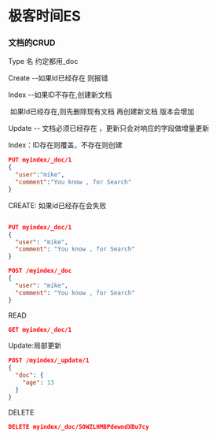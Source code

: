 # 极客时间ES

### 文档的CRUD

Type 名 约定都用_doc

Create --如果Id已经存在 则报错

Index --如果ID不存在,创建新文档

​	  如果Id已经存在,则先删除现有文档 再创建新文档 版本会增加

Update -- 文档必须已经存在 ，更新只会对响应的字段做增量更新

Index：ID存在则覆盖，不存在则创建

```json
PUT myindex/_doc/1
{
  "user":"mike",
  "comment":"You know , for Search"
}
```

CREATE: 如果id已经存在会失败

```json

PUT myindex/_doc/1
{
  "user": "mike",
  "comment": "You know , for Search"
}

POST /myindex/_doc
{
  "user": "mike",
  "comment": "You know , for Search"
}
```

READ

```json
GET myindex/_doc/1
```

Update:局部更新

```json
POST /myindex/_update/1
{
  "doc": {
    "age": 13
  }
}
```

DELETE

```json
DELETE myindex/_doc/SOWZLHMBPdewndXBu7cy
```























